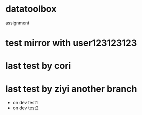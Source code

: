 # datatoolbox
assignment

# test mirror with user123123123
# last test by cori


# last test by ziyi another branch
* on dev test1
* on dev test2
